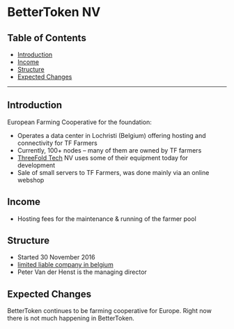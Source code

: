 <h1> BetterToken NV </h1>

<h2> Table of Contents </h2>

- [Introduction](#introduction)
- [Income](#income)
- [Structure](#structure)
- [Expected Changes](#expected-changes)

***

## Introduction

European Farming Cooperative for the foundation:

- Operates a data center in Lochristi (Belgium) offering hosting and connectivity for TF Farmers
- Currently, 100+ nodes – many of them are owned by TF farmers
- [ThreeFold Tech](./threefold_tech.md) NV uses some of their equipment today for development
- Sale of small servers to TF Farmers, was done mainly via an online webshop

## Income

- Hosting fees for the maintenance & running of the farmer pool

## Structure

- Started 30 November 2016
- [limited liable company in belgium](http://www.ejustice.just.fgov.be/tsv_pdf/2016/11/30/16324281.pdf)
- Peter Van der Henst is the managing director

## Expected Changes

BetterToken continues to be farming cooperative for Europe. Right now there is not much happening in BetterToken.